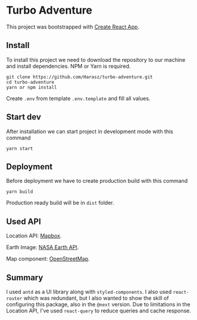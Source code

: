 # Turbo Adventure

This project was bootstrapped with [Create React App](https://github.com/facebook/create-react-app).

## Install

To install this project we need to download the repository to our machine and install dependencies.
NPM or Yarn is required.

```
git clone https://github.com/Harasz/turbo-adventure.git
cd turbo-adventure
yarn or npm install
```

Create `.env` from template `.env.template` and fill all values.

## Start dev

After installation we can start project in development mode with this command

```
yarn start
```

## Deployment

Before deployment we have to create production build with this command

```
yarn build
```

Production ready build will be in `dist` folder.

## Used API

Location API: [Mapbox](https://docs.mapbox.com/api/overview/).

Earth Image: [NASA Earth API](https://api.nasa.gov/).

Map component: [OpenStreetMap](https://www.openstreetmap.org/).

## Summary

I used `antd` as a UI library along with `styled-components`. I also used `react-router` which was redundant, but I also wanted to show the skill of configuring this package, also in the `@next` version. Due to limitations in the Location API, I've used `react-query` to reduce queries and cache response.
